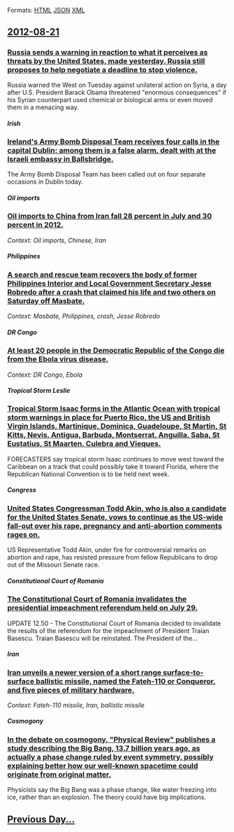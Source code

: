 
Formats: [HTML](2012/08/21/index.html)  [JSON](2012/08/21/index.json)  [XML](2012/08/21/index.xml)  

## [2012-08-21](/news/2012/08/21/index.md)

##### 
### [Russia sends a warning in reaction to what it perceives as threats by the United States, made yesterday. Russia still proposes to help negotiate a deadline to stop violence. ](/news/2012/08/21/russia-sends-a-warning-in-reaction-to-what-it-perceives-as-threats-by-the-united-states-made-yesterday-russia-still-proposes-to-help-negot.md)
Russia warned the West on Tuesday against unilateral action on Syria, a day after U.S. President Barack Obama threatened &quot;enormous consequences&quot; if his Syrian counterpart used chemical or biological arms or even moved them in a menacing way.

##### Irish
### [Ireland's Army Bomb Disposal Team receives four calls in the capital Dublin: among them is a false alarm, dealt with at the Israeli embassy in Ballsbridge. ](/news/2012/08/21/ireland-s-army-bomb-disposal-team-receives-four-calls-in-the-capital-dublin-among-them-is-a-false-alarm-dealt-with-at-the-israeli-embassy.md)
The Army Bomb Disposal Team has been called out on four separate occasions in Dublin today.

##### Oil imports
### [Oil imports to China from Iran fall 28 percent in July and 30 percent in 2012. ](/news/2012/08/21/oil-imports-to-china-from-iran-fall-28-percent-in-july-and-30-percent-in-2012.md)
_Context: Oil imports, Chinese, Iran_

##### Philippines
### [A search and rescue team recovers the body of former Philippines Interior and Local Government Secretary Jesse Robredo after a crash that claimed his life and two others on Saturday off Masbate. ](/news/2012/08/21/a-search-and-rescue-team-recovers-the-body-of-former-philippines-interior-and-local-government-secretary-jesse-robredo-after-a-crash-that-cl.md)
_Context: Masbate, Philippines, crash, Jesse Robredo_

##### DR Congo
### [At least 20 people in the Democratic Republic of the Congo die from the Ebola virus disease. ](/news/2012/08/21/at-least-20-people-in-the-democratic-republic-of-the-congo-die-from-the-ebola-virus-disease.md)
_Context: DR Congo, Ebola_

##### Tropical Storm Leslie
### [Tropical Storm Isaac forms in the Atlantic Ocean with tropical storm warnings in place for Puerto Rico, the US and British Virgin Islands, Martinique, Dominica, Guadeloupe, St Martin, St Kitts, Nevis, Antigua, Barbuda, Montserrat, Anguilla, Saba, St Eustatius, St Maarten, Culebra and Vieques. ](/news/2012/08/21/tropical-storm-isaac-forms-in-the-atlantic-ocean-with-tropical-storm-warnings-in-place-for-puerto-rico-the-us-and-british-virgin-islands-m.md)
FORECASTERS say tropical storm Isaac continues to move west toward the Caribbean on a track that could possibly take it toward Florida, where the Republican National Convention is to be held next week.

##### Congress
### [United States Congressman Todd Akin, who is also a candidate for the United States Senate, vows to continue as the US-wide fall-out over his rape, pregnancy and anti-abortion comments rages on. ](/news/2012/08/21/united-states-congressman-todd-akin-who-is-also-a-candidate-for-the-united-states-senate-vows-to-continue-as-the-us-wide-fall-out-over-his.md)
US Representative Todd Akin, under fire for controversial remarks on abortion and rape, has resisted pressure from fellow Republicans to drop out of the Missouri Senate race.

##### Constitutional Court of Romania
### [The Constitutional Court of Romania invalidates the presidential impeachment referendum held on July 29. ](/news/2012/08/21/the-constitutional-court-of-romania-invalidates-the-presidential-impeachment-referendum-held-on-july-29.md)
UPDATE 12.50 - The Constitutional Court of Romania decided to invalidate the results of the referendum for the impeachment of President Traian Basescu. Traian Basescu will be reinstated. The President of the...

##### Iran
### [Iran unveils a newer version of a short range surface-to-surface ballistic missile, named the Fateh-110 or Conqueror, and five pieces of military hardware. ](/news/2012/08/21/iran-unveils-a-newer-version-of-a-short-range-surface-to-surface-ballistic-missile-named-the-fateh-110-or-conqueror-and-five-pieces-of-mil.md)
_Context: Fateh-110 missile, Iran, ballistic missile_

##### Cosmogony
### [In the debate on cosmogony, "Physical Review" publishes a study describing the Big Bang, 13.7 billion years ago, as actually a phase change ruled by event symmetry, possibly explaining better how our well-known spacetime could originate from original matter. ](/news/2012/08/21/in-the-debate-on-cosmogony-physical-review-publishes-a-study-describing-the-big-bang-13-7-billion-years-ago-as-actually-a-phase-change.md)
Physicists say the Big Bang was a phase change, like water freezing into ice, rather than an explosion. The theory could have big implications.

## [Previous Day...](/news/2012/08/20/index.md)


